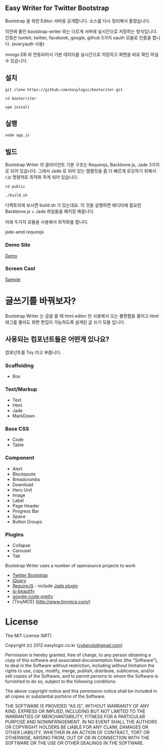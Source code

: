 ## Easy Writer for Twitter Bootstrap

Bootstrap 을 위한 Editor 서버용 공개합니다. 
소스를 다시 정리해서 올렸습니다. 

이전에 올린 bootstrap-writer 와는 다르게 서버에 실시간으로 저장하는 방식입니다. 
인증은 tumblr, twitter, facebook, google, github  5가지 oauth 모듈로 인증을 합니다. (everyauth 사용)

mongo DB 와 연동되어서 기본 데이타를 실시간으로 저장하고 화면을 바로 확인 하실 수 있습니다. 

## 설치

`git clone https://github.com/easylogic/bootwriter.git`

`cd bootwrriter`

`npm install`

## 실행 

`node app.js`

## 빌드

Bootstrap Writer 의 클라이언트 기본 구조는 Requirejs, Backbone.js, Jade 3가지로 되어 있습니다. 
그래서 Jade 로 되어 있는 템플릿을 좀 더 빠르게 로딩하기 위해서 r.js 명령어로 최적화 하게 되어 있습니다. 

`cd public` 

`./build.sh`

디렉토리에 보시면  build.sh 가 있는데요. 이 것을 실행하면  에디터에 필요한 Backbone.js + Jade 파일들을 패키징 해줍니다. 

아래 두가지 모듈을 사용해서 최적화를 합니다. 

jade-amd 
requirejs 


### Demo Site 
[Demo](http://blog.easylogic.co.kr/)

### Screen Cast 
[Sample](http://blog.easylogic.co.kr/view/503cda88000000583e000006)


# 글쓰기를 바꿔보자? 

Bootstrap Writer 는 글을 쓸 때  html editor 만 사용해서 오는 불편함을 줄이고 html 태그를 몰라도  화면 편집이 
가능하도록  설계된 글 쓰기 모듈 입니다. 

## 사용되는 컴포넌트들은 어떤게 있나요? 

컴포넌트를 Toy 라고 부릅니다. 

### Scaffolding

* Box 

### Text/Markup

* Text
* Html
* Jade
* MarkDown

### Base CSS
 
* Code
* Table

### Component

* Alert
* Blockqoute
* Breadcrumbs
* Download
* Hero Unit
* Image
* Label
* Page Header
* Progress Bar
* Space
* Button Groups 

### Plugins 

* Collapse
* Carousel
* Tab

Bootstrap Writer uses a number of opensource projects to work

* [Twitter Bootstrap](http://twitter.github.com/bootstrap/)
* [jQuery](http://jquery.com/)
* [RequireJS](http://requirejs.org/) - include [Jade plugin](https://github.com/rocketlabsdev/require-jade)
* [js-beautify](http://jsbeautifier.org/)
* [google-code-pretty](https://code.google.com/p/google-code-prettify/)
* [TinyMCE] (http://www.tinymce.com/)
 



# License

The MIT License (MIT)

Copyright (c) 2012 easylogic.co.kr (cyberuls@gmail.com)

Permission is hereby granted, free of charge, to any person obtaining a copy of this software and associated documentation files (the "Software"), to deal in the Software without restriction, including without limitation the rights to use, copy, modify, merge, publish, distribute, sublicense, and/or sell copies of the Software, and to permit persons to whom the Software is furnished to do so, subject to the following conditions:

The above copyright notice and this permission notice shall be included in all copies or substantial portions of the Software.

THE SOFTWARE IS PROVIDED "AS IS", WITHOUT WARRANTY OF ANY KIND, EXPRESS OR IMPLIED, INCLUDING BUT NOT LIMITED TO THE WARRANTIES OF MERCHANTABILITY, FITNESS FOR A PARTICULAR PURPOSE AND NONINFRINGEMENT. IN NO EVENT SHALL THE AUTHORS OR COPYRIGHT HOLDERS BE LIABLE FOR ANY CLAIM, DAMAGES OR OTHER LIABILITY, WHETHER IN AN ACTION OF CONTRACT, TORT OR OTHERWISE, ARISING FROM, OUT OF OR IN CONNECTION WITH THE SOFTWARE OR THE USE OR OTHER DEALINGS IN THE SOFTWARE.
